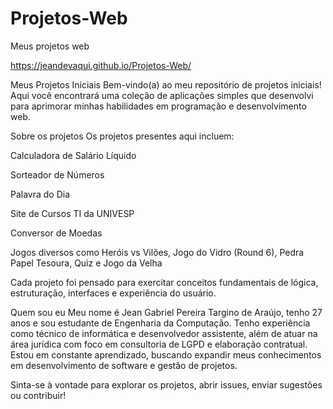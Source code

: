 # Projetos-Web
Meus projetos web

https://jeandevaqui.github.io/Projetos-Web/


Meus Projetos Iniciais
Bem-vindo(a) ao meu repositório de projetos iniciais! Aqui você encontrará uma coleção de aplicações simples que desenvolvi para aprimorar minhas habilidades em programação e desenvolvimento web.

Sobre os projetos
Os projetos presentes aqui incluem:

Calculadora de Salário Líquido

Sorteador de Números

Palavra do Dia

Site de Cursos TI da UNIVESP

Conversor de Moedas

Jogos diversos como Heróis vs Vilões, Jogo do Vidro (Round 6), Pedra Papel Tesoura, Quiz e Jogo da Velha

Cada projeto foi pensado para exercitar conceitos fundamentais de lógica, estruturação, interfaces e experiência do usuário.

Quem sou eu
Meu nome é Jean Gabriel Pereira Targino de Araújo, tenho 27 anos e sou estudante de Engenharia da Computação. Tenho experiência como técnico de informática e desenvolvedor assistente, além de atuar na área jurídica com foco em consultoria de LGPD e elaboração contratual. Estou em constante aprendizado, buscando expandir meus conhecimentos em desenvolvimento de software e gestão de projetos.

Sinta-se à vontade para explorar os projetos, abrir issues, enviar sugestões ou contribuir!